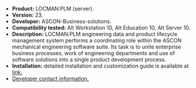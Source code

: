 * **Product:** LOCMAN:PLM (server).
* **Version:** 23.
* **Developer:** ASCON-Business-solutions.
* **Compatibility tested:** Alt Workstation 10, Alt Education 10, Alt Server 10.
* **Description:** LOCMAN:PLM engineering data and product lifecycle management system performs a coordinating role within the ASCON mechanical engineering software suite. Its task is to unite enterprise business processes, work of engineering departments and use of software solutions into a single product development process.
* **Installation:** detailed installation and customization guide is available at [link.](https://files.ascon.ru/s/Lfqi8Df8yHawxLg)
* [Developer contact information.](https://ascon.ru/)


